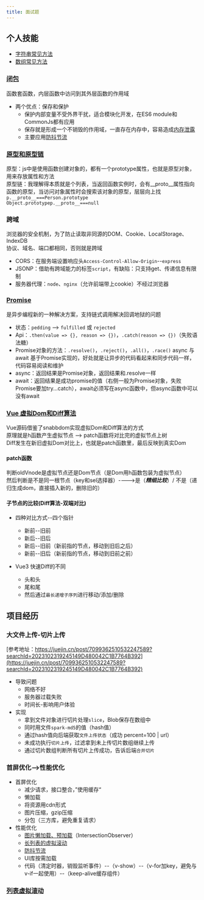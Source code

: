 ```yaml
---
title: 面试题
---
```


## 个人技能
* [字符串常见方法](/interview/js.html#字符串常见方法)
* [数组常见方法](/interview/js.html#数组常见方法)

### [闭包](/interview/js.html#闭包)
函数套函数，内层函数中访问到其外层函数的作用域
- 两个优点：保存和保护
  - 保护内部变量不受外界干扰，适合模块化开发，在ES6 module和CommonJs都有应用
  - 保存就是形成一个不销毁的作用域，一直存在内存中，容易造成[内存泄露](/interview/js.html#内存泄露)
  - 主要应用[防抖节流](/interview/encapsulation.html#防抖节流)

### [原型和原型链](/interview/js.html#原型和原型链)
原型：js中是使用函数创建对象的，都有一个prototype属性，也就是原型对象，用来存放属性和方法   
原型链：我理解得本质就是个列表，当返回函数实例时，会有__proto__属性指向函数的原型，当访问对象属性时会搜索该对象的原型，层层向上找   
```p.__proto__===Person.prototype```   
```Object.prototypep.__proto__===null```

### 跨域
浏览器的安全机制，为了防止读取非同源的DOM、Cookie、LocalStorage、IndexDB   
协议、域名、端口都相同，否则就是跨域   
* CORS：在服务端设置响应头```Access-Control-Allow-Origin```--```express```
* JSONP：借助有跨域能力的标签```script```，有缺陷：只支持get、传递信息有限制
* 服务器代理：```node```、```nginx```（允许前端带上cookie）不经过浏览器

### [Promise](/promise)
是异步编程新的一种解决方案，支持链式调用解决回调地狱的问题   
* 状态：```pedding``` --> ```fulfilled``` 或 ```rejected```
* Api：```.then(value => {}, reason => {})```，```.catch(reason => {})```（失败语法糖）
* Promise对象的方法：```.resolve()```，```.reject()```，```.all()```，```.race()```
async 与 await
基于Promise实现的，好处就是让异步的代码看起来和同步代码一样，代码容易阅读和维护
* async：返回结果是Promise对象，返回结果和.resolve一样
* await：返回结果是成功promise的值（右侧一般为Promise对象，失败Promise要加try...catch），await必须写在async函数中，但async函数中可以没有await

### [Vue 虚拟Dom和Diff算法](/interview/vueDiff.html)
Vue源码借鉴了snabbdom实现虚拟Dom和Diff算法的方式   
原理就是h函数产生虚拟节点 --> patch函数将对比完的虚拟节点上树   
Diff发生在新旧虚拟Dom对比上，也就是patch函数里，最后反映到真实Dom   
#### patch函数
判断oldVnode是虚拟节点还是Dom节点（是Dom用h函数包装为虚拟节点）   
然后判断是不是同一根节点（key和sel选择器）---->是（***精细比较***）/ 不是（递归生成dom，直接插入新的，删除旧的）

#### 子节点的比较(Diff算法-双端对比)
- 四种对比方式--四个指针
  - 新前--旧前
  - 新后--旧后
  - 新后--旧前（新前指的节点，移动到旧后之后）
  - 新前--旧后（新前指的节点，移动到旧前之前）

- Vue3 快速Diff的不同
  - 头和头
  - 尾和尾
  - 然后通过```最长递增子序列```进行移动/添加/删除

## 项目经历
### 大文件上传-切片上传
[参考地址：https://juejin.cn/post/7099362510532247589?searchId=2023102319245149D480042C1B7764B392](https://juejin.cn/post/7099362510532247589?searchId=2023102319245149D480042C1B7764B392)
- 导致问题
  - 网络不好
  - 服务器过载失败
  - 时间长-影响用户体验
- 实现
  - 拿到文件对象进行切片处理```slice```，Blob保存在数组中
  - 同时用文件```spark-md5```的值（hash值）
  - 通过hash值向后端获取```文件上传状态```（成功 percent=100 | url）
  - 未成功执行```切片上传```，过滤拿到未上传切片数组继续上传
  - 通过切片数组判断所有切片上传成功，告诉后端```合并切片```

### 首屏优化-->性能优化
* 首屏优化
  * 减少请求，接口整合，”使用缓存“
  * 懒加载
  * 将资源用cdn形式
  * 图片压缩，gzip压缩
  * 分包（三方库，避免重复请求）
* 性能优化
  * [图片懒加载、预加载](/interview/encapsulation.html#图片懒加载和预加载)（IntersectionObserver）
  * [长列表的虚拟滚动](/interview/encapsulation.html#虚拟列表)
  * [防抖节流](/interview/js.html#防抖和节流)
  * UI库按需加载
  * 代码（清定时器，销毁监听事件）--（v-show）--（v-for加key，避免与v-if一起使用）--（keep-alive缓存组件）

### [列表虚拟滚动](/interview/encapsulation.html#虚拟列表)

